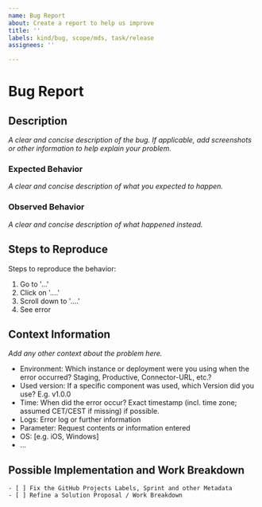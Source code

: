 ```yaml
---
name: Bug Report
about: Create a report to help us improve
title: ''
labels: kind/bug, scope/mds, task/release
assignees: ''

---
```


# Bug Report

## Description

_A clear and concise description of the bug._
_If applicable, add screenshots or other information to help explain your problem._

### Expected Behavior

_A clear and concise description of what you expected to happen._

### Observed Behavior

_A clear and concise description of what happened instead._

## Steps to Reproduce

Steps to reproduce the behavior:

1. Go to '...'
2. Click on '....'
3. Scroll down to '....'
4. See error

## Context Information

_Add any other context about the problem here._

-   Environment: Which instance or deployment were you using when the error occurred? Staging, Productive, Connector-URL, etc.?
-   Used version: If a specific component was used, which Version did you use? E.g. v1.0.0
-   Time: When did the error occur? Exact timestamp (incl. time zone; assumed CET/CEST if missing) if possible.
-   Logs: Error log or further information
-   Parameter: Request contents or information entered
-   OS: [e.g. iOS, Windows]
-   ...

## Possible Implementation and Work Breakdown

```[tasklist]
- [ ] Fix the GitHub Projects Labels, Sprint and other Metadata
- [ ] Refine a Solution Proposal / Work Breakdown
```
